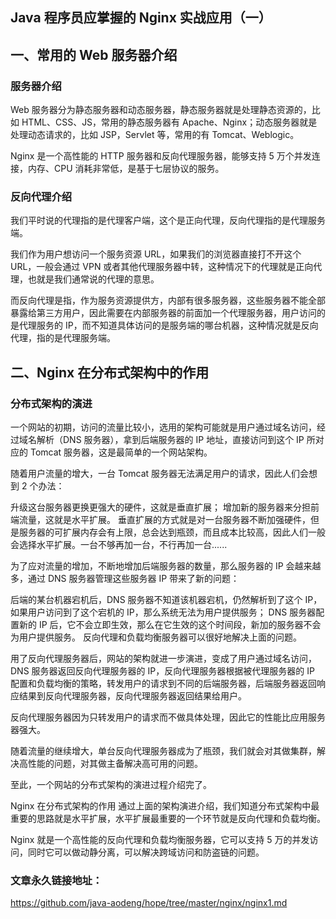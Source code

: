 ## Java 程序员应掌握的 Nginx 实战应用（一）

## 一、常用的 Web 服务器介绍

### 服务器介绍
Web 服务器分为静态服务器和动态服务器，静态服务器就是处理静态资源的，比如 HTML、CSS、JS，常用的静态服务器有 Apache、Nginx；动态服务器就是处理动态请求的，比如 JSP，Servlet 等，常用的有 Tomcat、Weblogic。

Nginx 是一个高性能的 HTTP 服务器和反向代理服务器，能够支持 5 万个并发连接，内存、CPU 消耗非常低，是基于七层协议的服务。

### 反向代理介绍
我们平时说的代理指的是代理客户端，这个是正向代理，反向代理指的是代理服务端。

我们作为用户想访问一个服务资源 URL，如果我们的浏览器直接打不开这个 URL，一般会通过 VPN 或者其他代理服务器中转，这种情况下的代理就是正向代理，也就是我们通常说的代理的意思。

而反向代理是指，作为服务资源提供方，内部有很多服务器，这些服务器不能全部暴露给第三方用户，因此需要在内部服务器的前面加一个代理服务器，用户访问的是代理服务的 IP，而不知道具体访问的是服务端的哪台机器，这种情况就是反向代理，指的是代理服务端。

## 二、Nginx 在分布式架构中的作用

### 分布式架构的演进

一个网站的初期，访问的流量比较小，选用的架构可能就是用户通过域名访问，经过域名解析（DNS 服务器），拿到后端服务器的 IP 地址，直接访问到这个 IP 所对应的 Tomcat 服务器，这是最简单的一个网站架构。

随着用户流量的增大，一台 Tomcat 服务器无法满足用户的请求，因此人们会想到 2 个办法：

升级这台服务器更换更强大的硬件，这就是垂直扩展；
增加新的服务器来分担前端流量，这就是水平扩展。
垂直扩展的方式就是对一台服务器不断加强硬件，但是服务器的可扩展内存会有上限，总会达到瓶颈，而且成本比较高，因此人们一般会选择水平扩展。一台不够再加一台，不行再加一台......

为了应对流量的增加，不断地增加后端服务器的数量，那么服务器的 IP 会越来越多，通过 DNS 服务器管理这些服务器 IP 带来了新的问题：

后端的某台机器宕机后，DNS 服务器不知道该机器宕机，仍然解析到了这个 IP，如果用户访问到了这个宕机的 IP，那么系统无法为用户提供服务；
DNS 服务器配置新的 IP 后，它不会立即生效，那么在它生效的这个时间段，新加的服务器不会为用户提供服务。
反向代理和负载均衡服务器可以很好地解决上面的问题。

用了反向代理服务器后，网站的架构就进一步演进，变成了用户通过域名访问，DNS 服务器返回反向代理服务器的 IP，反向代理服务器根据被代理服务器的 IP 配置和负载均衡的策略，转发用户的请求到不同的后端服务器，后端服务器返回响应结果到反向代理服务器，反向代理服务器返回结果给用户。

反向代理服务器因为只转发用户的请求而不做具体处理，因此它的性能比应用服务器强大。

随着流量的继续增大，单台反向代理服务器成为了瓶颈，我们就会对其做集群，解决高性能的问题，对其做主备解决高可用的问题。

至此，一个网站的分布式架构的演进过程介绍完了。

Nginx 在分布式架构的作用
通过上面的架构演进介绍，我们知道分布式架构中最重要的思路就是水平扩展，水平扩展最重要的一个环节就是反向代理和负载均衡。

Nginx 就是一个高性能的反向代理和负载均衡服务器，它可以支持 5 万的并发访问，同时它可以做动静分离，可以解决跨域访问和防盗链的问题。

### 文章永久链接地址：

https://github.com/java-aodeng/hope/tree/master/nginx/nginx1.md